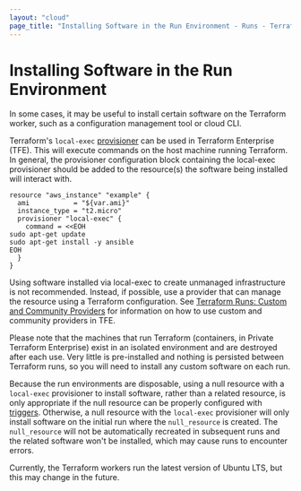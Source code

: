 ```yaml
---
layout: "cloud"
page_title: "Installing Software in the Run Environment - Runs - Terraform Enterprise"
---
```


#  Installing Software in the Run Environment

In some cases, it may be useful to install certain software on the Terraform worker,
such as a configuration management tool or cloud CLI.

Terraform's `local-exec` [provisioner](/docs/provisioners/local-exec.html) can be used in Terraform Enterprise (TFE). This will execute commands on the host machine running Terraform. In general, the provisioner configuration block containing the local-exec provisioner should be added to the resource(s) the software being installed will interact with.

```hcl
resource "aws_instance" "example" {
  ami           = "${var.ami}"
  instance_type = "t2.micro"
  provisioner "local-exec" {
    command = <<EOH
sudo apt-get update
sudo apt-get install -y ansible
EOH
  }
}
```

Using software installed via local-exec to create unmanaged infrastructure is not recommended. Instead, if possible, use a provider that can manage the resource using a Terraform configuration. See [Terraform Runs: Custom and Community Providers](index.html#custom-and-community-providers) for information on how to use custom and community providers in TFE.

Please note that the machines that run Terraform (containers, in Private Terraform Enterprise) exist in an isolated environment and are destroyed after each use. Very little is pre-installed and nothing is persisted between Terraform runs, so you will need to install any custom software on each run.

Because the run environments are disposable, using a null resource with a `local-exec` provisioner to install software, rather than a related resource, is only appropriate if the null resource can be properly configured with [triggers](/docs/provisioners/null_resource.html#example-usage). Otherwise, a null resource with the `local-exec` provisioner will only install software on the initial run where the `null_resource` is created. The `null_resource` will not be automatically recreated in subsequent runs and the related software won't be installed, which may cause runs to encounter errors.

Currently, the Terraform workers run the latest version of Ubuntu LTS, but this may change in the future.